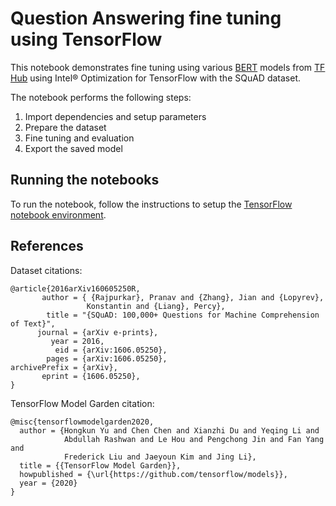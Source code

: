# Question Answering fine tuning using TensorFlow

This notebook demonstrates fine tuning using various [BERT](https://arxiv.org/abs/1810.04805) models
from [TF Hub](https://tfhub.dev) using Intel® Optimization for TensorFlow with the SQuAD dataset.

The notebook performs the following steps:
1. Import dependencies and setup parameters
1. Prepare the dataset
1. Fine tuning and evaluation
1. Export the saved model

## Running the notebooks

To run the notebook, follow the instructions to setup the [TensorFlow notebook environment](/notebooks#tensorflow-environment).

## References

Dataset citations:
```
@article{2016arXiv160605250R,
       author = { {Rajpurkar}, Pranav and {Zhang}, Jian and {Lopyrev},
                 Konstantin and {Liang}, Percy},
        title = "{SQuAD: 100,000+ Questions for Machine Comprehension of Text}",
      journal = {arXiv e-prints},
         year = 2016,
          eid = {arXiv:1606.05250},
        pages = {arXiv:1606.05250},
archivePrefix = {arXiv},
       eprint = {1606.05250},
}
```

TensorFlow Model Garden citation:
```
@misc{tensorflowmodelgarden2020,
  author = {Hongkun Yu and Chen Chen and Xianzhi Du and Yeqing Li and
            Abdullah Rashwan and Le Hou and Pengchong Jin and Fan Yang and
            Frederick Liu and Jaeyoun Kim and Jing Li},
  title = {{TensorFlow Model Garden}},
  howpublished = {\url{https://github.com/tensorflow/models}},
  year = {2020}
}
```
